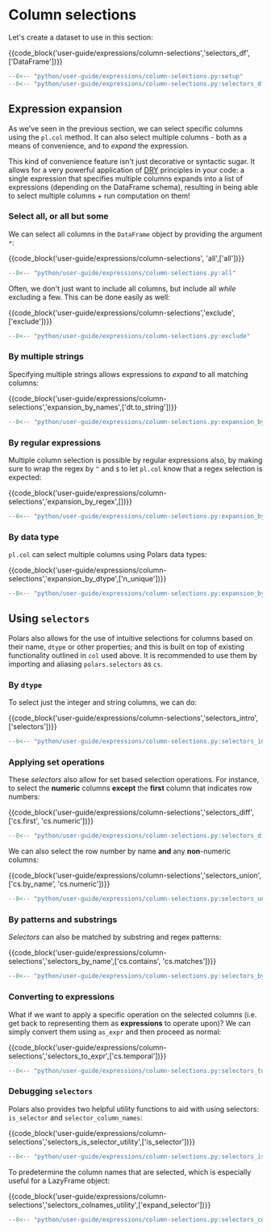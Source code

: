 # Column selections

Let's create a dataset to use in this section:

{{code_block('user-guide/expressions/column-selections','selectors_df',['DataFrame'])}}

```python exec="on" result="text" session="user-guide/column-selections"
--8<-- "python/user-guide/expressions/column-selections.py:setup"
--8<-- "python/user-guide/expressions/column-selections.py:selectors_df"
```

## Expression expansion

As we've seen in the previous section, we can select specific columns using the `pl.col` method. It can also select multiple columns - both as a means of convenience, and to _expand_ the expression.

This kind of convenience feature isn't just decorative or syntactic sugar. It allows for a very powerful application of [DRY](https://en.wikipedia.org/wiki/Don%27t_repeat_yourself) principles in your code: a single expression that specifies multiple columns expands into a list of expressions (depending on the DataFrame schema), resulting in being able to select multiple columns + run computation on them!

### Select all, or all but some

We can select all columns in the `DataFrame` object by providing the argument `*`:

{{code_block('user-guide/expressions/column-selections', 'all',['all'])}}

```python exec="on" result="text" session="user-guide/column-selections"
--8<-- "python/user-guide/expressions/column-selections.py:all"
```

Often, we don't just want to include all columns, but include all _while_ excluding a few. This can be done easily as well:

{{code_block('user-guide/expressions/column-selections','exclude',['exclude'])}}

```python exec="on" result="text" session="user-guide/column-selections"
--8<-- "python/user-guide/expressions/column-selections.py:exclude"
```

### By multiple strings

Specifying multiple strings allows expressions to _expand_ to all matching columns:

{{code_block('user-guide/expressions/column-selections','expansion_by_names',['dt.to_string'])}}

```python exec="on" result="text" session="user-guide/column-selections"
--8<-- "python/user-guide/expressions/column-selections.py:expansion_by_names"
```

### By regular expressions

Multiple column selection is possible by regular expressions also, by making sure to wrap the regex by `^` and `$` to let `pl.col` know that a regex selection is expected:

{{code_block('user-guide/expressions/column-selections','expansion_by_regex',[])}}

```python exec="on" result="text" session="user-guide/column-selections"
--8<-- "python/user-guide/expressions/column-selections.py:expansion_by_regex"
```

### By data type

`pl.col` can select multiple columns using Polars data types:

{{code_block('user-guide/expressions/column-selections','expansion_by_dtype',['n_unique'])}}

```python exec="on" result="text" session="user-guide/column-selections"
--8<-- "python/user-guide/expressions/column-selections.py:expansion_by_dtype"
```

## Using `selectors`

Polars also allows for the use of intuitive selections for columns based on their name, `dtype` or other properties; and this is built on top of existing functionality outlined in `col` used above. It is recommended to use them by importing and aliasing `polars.selectors` as `cs`.

### By `dtype`

To select just the integer and string columns, we can do:

{{code_block('user-guide/expressions/column-selections','selectors_intro',['selectors'])}}

```python exec="on" result="text" session="user-guide/column-selections"
--8<-- "python/user-guide/expressions/column-selections.py:selectors_intro"
```

### Applying set operations

These _selectors_ also allow for set based selection operations. For instance, to select the **numeric** columns **except** the **first** column that indicates row numbers:

{{code_block('user-guide/expressions/column-selections','selectors_diff',['cs.first', 'cs.numeric'])}}

```python exec="on" result="text" session="user-guide/column-selections"
--8<-- "python/user-guide/expressions/column-selections.py:selectors_diff"
```

We can also select the row number by name **and** any **non**-numeric columns:

{{code_block('user-guide/expressions/column-selections','selectors_union',['cs.by_name', 'cs.numeric'])}}

```python exec="on" result="text" session="user-guide/column-selections"
--8<-- "python/user-guide/expressions/column-selections.py:selectors_union"
```

### By patterns and substrings

_Selectors_ can also be matched by substring and regex patterns:

{{code_block('user-guide/expressions/column-selections','selectors_by_name',['cs.contains', 'cs.matches'])}}

```python exec="on" result="text" session="user-guide/column-selections"
--8<-- "python/user-guide/expressions/column-selections.py:selectors_by_name"
```

### Converting to expressions

What if we want to apply a specific operation on the selected columns (i.e. get back to representing them as **expressions** to operate upon)? We can simply convert them using `as_expr` and then proceed as normal:

{{code_block('user-guide/expressions/column-selections','selectors_to_expr',['cs.temporal'])}}

```python exec="on" result="text" session="user-guide/column-selections"
--8<-- "python/user-guide/expressions/column-selections.py:selectors_to_expr"
```

### Debugging `selectors`

Polars also provides two helpful utility functions to aid with using selectors: `is_selector` and `selector_column_names`:

{{code_block('user-guide/expressions/column-selections','selectors_is_selector_utility',['is_selector'])}}

```python exec="on" result="text" session="user-guide/column-selections"
--8<-- "python/user-guide/expressions/column-selections.py:selectors_is_selector_utility"
```

To predetermine the column names that are selected, which is especially useful for a LazyFrame object:

{{code_block('user-guide/expressions/column-selections','selectors_colnames_utility',['expand_selector'])}}

```python exec="on" result="text" session="user-guide/column-selections"
--8<-- "python/user-guide/expressions/column-selections.py:selectors_colnames_utility"
```
